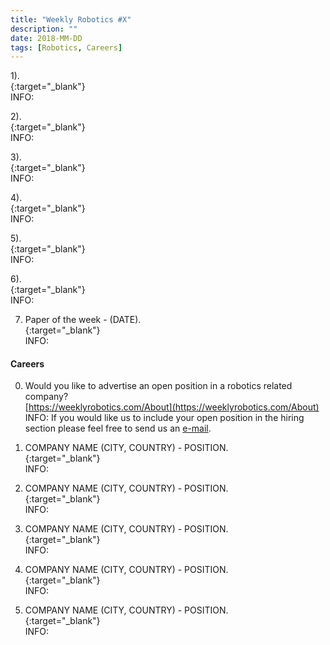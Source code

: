 ```yaml
---
title: "Weekly Robotics #X"
description: ""
date: 2018-MM-DD
tags: [Robotics, Careers]
---
```


1).
<br>[](){:target="_blank"}<br>
INFO:

2).
<br>[](){:target="_blank"}<br>
INFO:

3).
<br>[](){:target="_blank"}<br>
INFO:

4).
<br>[](){:target="_blank"}<br>
INFO:

5).
<br>[](){:target="_blank"}<br>
INFO:

6).
<br>[](){:target="_blank"}<br>
INFO:

7) Paper of the week - (DATE).
<br>[](){:target="_blank"}<br>
INFO:


#### Careers

0) Would you like to advertise an open position in a robotics related company?
<br>[https://weeklyrobotics.com/About](https://weeklyrobotics.com/About)<br>
INFO: If you would like us to include your open position in the hiring section please feel free to send us an [e-mail](mailto:careers@weeklyrobotics.com).

1) COMPANY NAME (CITY, COUNTRY) - POSITION.
<br>[](){:target="_blank"}<br>
INFO:

2) COMPANY NAME (CITY, COUNTRY) - POSITION.
<br>[](){:target="_blank"}<br>
INFO:

3) COMPANY NAME (CITY, COUNTRY) - POSITION.
<br>[](){:target="_blank"}<br>
INFO:

4) COMPANY NAME (CITY, COUNTRY) - POSITION.
<br>[](){:target="_blank"}<br>
INFO:

5) COMPANY NAME (CITY, COUNTRY) - POSITION.
<br>[](){:target="_blank"}<br>
INFO:

